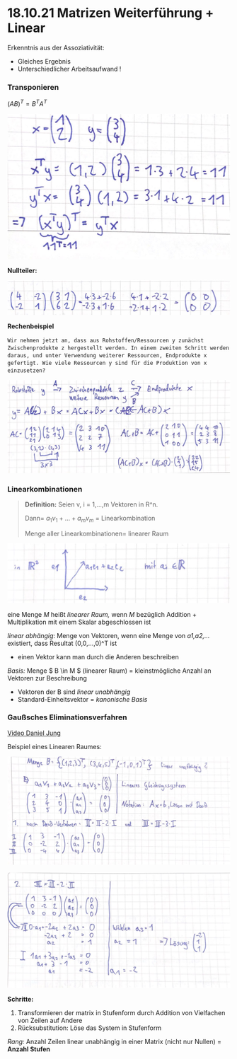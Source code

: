 # 18.10.21 Matrizen Weiterführung + Linear

Erkenntnis aus der Assoziativität: 

- Gleiches Ergebnis
- Unterschiedlicher Arbeitsaufwand ! 



### Transponieren

$(AB)^T = B^T A^T$ 

![s21-10-18_13-30-35](../images/21-10-18_13-30-35.jpg)

**Nullteiler:**

![21-10-18_13-39-23](../images/21-10-18_13-39-23.jpg)

**Rechenbeispiel**

`Wir nehmen jetzt an, dass aus Rohstoffen/Ressourcen y zunächst Zwischenprodukte z hergestellt werden. In einem zweiten Schritt werden daraus, und unter Verwendung weiterer Ressourcen, Endprodukte x gefertigt. Wie viele Ressourcen y sind für die Produktion von x einzusetzen?`

![21-10-18_13-40-46](../images/21-10-18_13-40-46.jpg)



### Linearkombinationen

> **Definition:** Seien v, i = 1,...,m Vektoren in R^n.
>
> Dann= $a_1v_1 + ... + a_mv_m$ = Linearkombination
>
> Menge aller Linearkombinationen= linearer Raum



![21-10-18_13-47-34](../images/21-10-18_13-47-34.jpg)



eine Menge *M* heißt *linearer Raum,* wenn *M* bezüglich Addition + Multiplikation mit einem Skalar abgeschlossen ist

 *linear abhängig*: Menge von Vektoren, wenn eine Menge von *a1,a2,...* existiert, dass Resultat (0,0,...,0)^T ist 

- einen Vektor kann man durch die Anderen beschreiben



*Basis:* Menge $ B \in M $ (linearer Raum) = kleinstmögliche Anzahl an Vektoren zur Beschreibung 

- Vektoren der B sind *linear unabhängig*
- Standard-Einheitsvektor = *kanonische Basis* 



### Gaußsches Eliminationsverfahren

[Video Daniel Jung](https://youtu.be/8Uut7RAnqEI)

Beispiel eines Linearen Raumes: 

![21-10-18_14-15-46](../images/21-10-18_14-15-46.jpg)

![21-10-18_14-16-44](../images/21-10-18_14-16-44.jpg)

**Schritte:**

1. Transformieren der matrix in Stufenform durch Addition von Vielfachen von Zeilen auf Andere
2. Rücksubstitution: Löse das System in Stufenform



*Rang:* Anzahl Zeilen linear unabhängig in einer Matrix (nicht nur Nullen) = **Anzahl Stufen**




